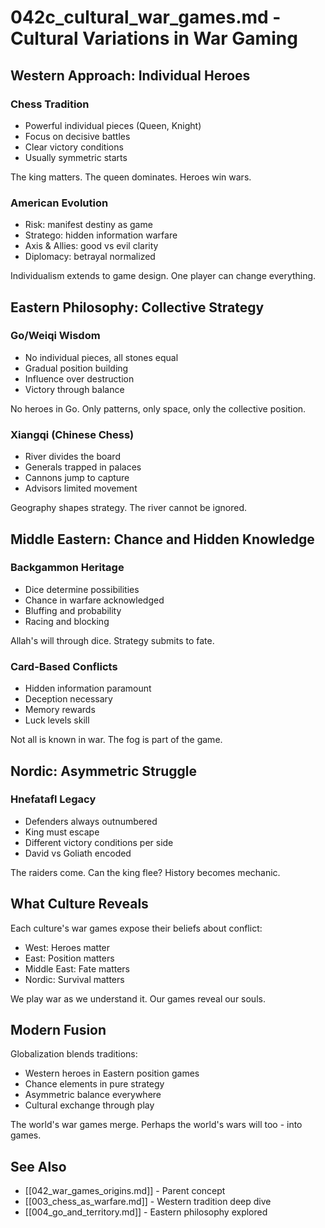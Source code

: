 # 042c_cultural_war_games.md - Cultural Variations in War Gaming

## Western Approach: Individual Heroes

### Chess Tradition
- Powerful individual pieces (Queen, Knight)
- Focus on decisive battles
- Clear victory conditions
- Usually symmetric starts

The king matters. The queen dominates. Heroes win wars.

### American Evolution
- Risk: manifest destiny as game
- Stratego: hidden information warfare
- Axis & Allies: good vs evil clarity
- Diplomacy: betrayal normalized

Individualism extends to game design. One player can change everything.

## Eastern Philosophy: Collective Strategy

### Go/Weiqi Wisdom
- No individual pieces, all stones equal
- Gradual position building
- Influence over destruction
- Victory through balance

No heroes in Go. Only patterns, only space, only the collective position.

### Xiangqi (Chinese Chess)
- River divides the board
- Generals trapped in palaces
- Cannons jump to capture
- Advisors limited movement

Geography shapes strategy. The river cannot be ignored.

## Middle Eastern: Chance and Hidden Knowledge

### Backgammon Heritage
- Dice determine possibilities
- Chance in warfare acknowledged
- Bluffing and probability
- Racing and blocking

Allah's will through dice. Strategy submits to fate.

### Card-Based Conflicts
- Hidden information paramount
- Deception necessary
- Memory rewards
- Luck levels skill

Not all is known in war. The fog is part of the game.

## Nordic: Asymmetric Struggle

### Hnefatafl Legacy
- Defenders always outnumbered
- King must escape
- Different victory conditions per side
- David vs Goliath encoded

The raiders come. Can the king flee? History becomes mechanic.

## What Culture Reveals

Each culture's war games expose their beliefs about conflict:
- West: Heroes matter
- East: Position matters
- Middle East: Fate matters
- Nordic: Survival matters

We play war as we understand it. Our games reveal our souls.

## Modern Fusion

Globalization blends traditions:
- Western heroes in Eastern position games
- Chance elements in pure strategy
- Asymmetric balance everywhere
- Cultural exchange through play

The world's war games merge. Perhaps the world's wars will too - into games.

## See Also
- [[042_war_games_origins.md]] - Parent concept
- [[003_chess_as_warfare.md]] - Western tradition deep dive
- [[004_go_and_territory.md]] - Eastern philosophy explored